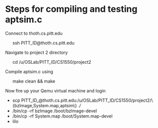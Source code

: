 # Steps for compiling and testing aptsim.c
<p>Connect to thoth.cs.pitt.edu</p>
<ul>ssh PITT_ID@thoth.cs.pitt.edu</ul>
<p>Navigate to project 2 directory</p>
<ul>cd /u/OSLab/PITT_ID/CS1550/project2</ul>
<p>Compile aptsim.c using</p>
<ul>make clean && make</ul>
<p>Now fire up your Qemu virtual machine and login</p>
<ul>
  <li>scp PITT_ID_@thoth.cs.pitt.edu:/u/OSLab/PITT_ID/CS1550/project2/\{bzImage,System.map,aptsim\} ./</li>
  <li>/bin/cp -rf bzImage /boot/bzImage-devel</li>
  <li>/bin/cp -rf System.map /boot/System.map-devel</li>
  <li>lilo</li>
</ul>


